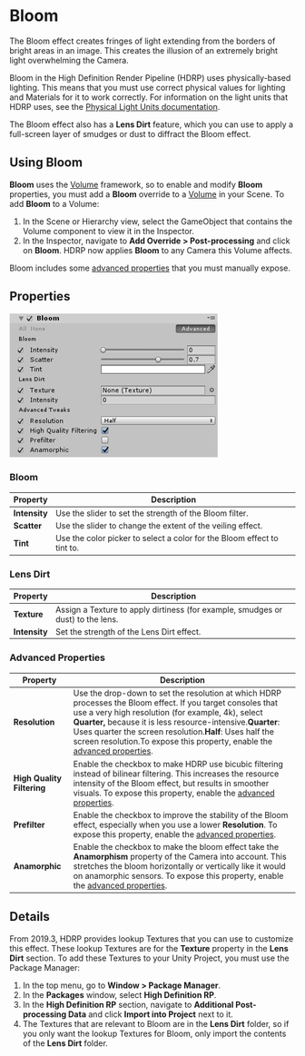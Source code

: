 # Bloom

The Bloom effect creates fringes of light extending from the borders of bright areas in an image. This creates the illusion of an extremely bright light overwhelming the Camera.

Bloom in the High Definition Render Pipeline (HDRP) uses physically-based lighting. This means that you must use correct physical values for lighting and Materials for it to work correctly. For information on the light units that HDRP uses, see the [Physical Light Units documentation](Physical-Light-Units.html).

The Bloom effect also has a **Lens Dirt** feature, which you can use to apply a full-screen layer of smudges or dust to diffract the Bloom effect.

## Using Bloom

**Bloom** uses the [Volume](Volumes.html) framework, so to enable and modify **Bloom** properties, you must add a **Bloom** override to a [Volume](Volumes.html) in your Scene. To add **Bloom** to a Volume:

1. In the Scene or Hierarchy view, select the GameObject that contains the Volume component to view it in the Inspector.
2. In the Inspector, navigate to **Add Override > Post-processing** and click on **Bloom**. HDRP now applies **Bloom** to any Camera this Volume affects.

Bloom includes some [advanced properties](Advanced-Properties.html) that you must manually expose.

## Properties

![](Images/Post-processingBloom1.png)

### Bloom

| **Property**  | **Description**                                              |
| ------------- | ------------------------------------------------------------ |
| **Intensity** | Use the slider to set the strength of the Bloom filter.      |
| **Scatter**   | Use the slider to change the extent of the veiling effect.   |
| **Tint**      | Use the color picker to select a color for the Bloom effect to tint to. |

### Lens Dirt

| **Property**  | **Description**                                              |
| ------------- | ------------------------------------------------------------ |
| **Texture**   | Assign a Texture to apply dirtiness (for example, smudges or dust) to the lens. |
| **Intensity** | Set the strength of the Lens Dirt effect.                    |

### Advanced Properties

| **Property**               | **Description**                                              |
| -------------------------- | ------------------------------------------------------------ |
| **Resolution**             | Use the drop-down to set the resolution at which HDRP processes the Bloom effect. If you target consoles that use a very high resolution (for example, 4k), select **Quarter,** because it is less resource-intensive.**Quarter**: Uses quarter the screen resolution.**Half**: Uses half the screen resolution.To expose this property, enable the [advanced properties](Advanced-Properties.html). |
| **High Quality Filtering** | Enable the checkbox to make HDRP use bicubic filtering instead of bilinear filtering. This increases the resource intensity of the Bloom effect, but results in smoother visuals. To expose this property, enable the [advanced properties](Advanced-Properties.html). |
| **Prefilter**              | Enable the checkbox to improve the stability of the Bloom effect, especially when you use a lower **Resolution**. To expose this property, enable the [advanced properties](Advanced-Properties.html). |
| **Anamorphic**             | Enable the checkbox to make the bloom effect take the **Anamorphism** property of the Camera into account. This stretches the bloom horizontally or vertically like it would on anamorphic sensors. To expose this property, enable the [advanced properties](Advanced-Properties.html). |

## Details

From 2019.3, HDRP provides lookup Textures that you can use to customize this effect. These lookup Textures are for the **Texture** property in the **Lens Dirt** section. To add these Textures to your Unity Project, you must use the Package Manager:

1. In the top menu, go to **Window > Package Manager**.
2. In the **Packages** window, select **High Definition RP**.
3. In the **High Definition RP** section, navigate to **Additional Post-processing Data** and click **Import into Project** next to it.
4. The Textures that are relevant to Bloom are in the **Lens Dirt** folder, so if you only want the lookup Textures for Bloom, only import the contents of the **Lens Dirt** folder.